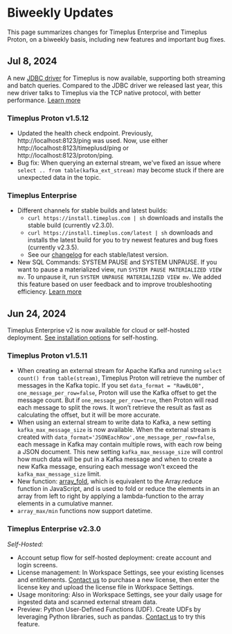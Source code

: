 # Biweekly Updates

This page summarizes changes for Timeplus Enterprise and Timeplus Proton, on a biweekly basis, including new features and important bug fixes.

## Jul 8, 2024

A new [JDBC driver](https://github.com/timeplus-io/timeplus-native-jdbc) for Timeplus is now available, supporting both streaming and batch queries. Compared to the JDBC driver we released last year, this new driver talks to Timeplus via the TCP native protocol, with better performance. [Learn more](jdbc)

### Timeplus Proton v1.5.12
  * Updated the health check endpoint. Previously, http://localhost:8123/ping was used. Now, use either http://localhost:8123/timeplusd/ping or http://localhost:8123/proton/ping.
  * Bug fix: When querying an external stream, we've fixed an issue where `select .. from table(kafka_ext_stream)` may become stuck if there are unexpected data in the topic.

### Timeplus Enterprise
  * Different channels for stable builds and latest builds:
    * `curl https://install.timeplus.com | sh` downloads and installs the stable build (currently v2.3.0).
    * `curl https://install.timeplus.com/latest | sh` downloads and installs the latest build for you to try newest features and bug fixes (currently v2.3.5).
    * See our [changelog](enterprise-releases) for each stable/latest version.
  * New SQL Commands: SYSTEM PAUSE and SYSTEM UNPAUSE. If you want to pause a materialized view, run `SYSTEM PAUSE MATERIALIZED VIEW mv`. To unpause it, run `SYSTEM UNPAUSE MATERIALIZED VIEW mv`. We added this feature based on user feedback and to improve troubleshooting efficiency. [Learn more](sql-system-pause)

## Jun 24, 2024

Timeplus Enterprise v2 is now available for cloud or self-hosted deployment. [See installation options](timeplus.com/product#selfhosted) for self-hosting.

### Timeplus Proton v1.5.11
  * When creating an external stream for Apache Kafka and running `select count() from table(stream)`, Timeplus Proton will retrieve the number of messages in the Kafka topic. If you set `data_format = "RawBLOB", one_message_per_row=false`, Proton will use the Kafka offset to get the message count. But if `one_message_per_row=true`, then Proton will read each message to split the rows. It won’t retrieve the result as fast as calculating the offset, but it will be more accurate.
  * When using an external stream to write data to Kafka, a new setting `kafka_max_message_size` is now available. When the external stream is created with `data_format='JSONEachRow',one_message_per_row=false`, each message in Kafka may contain multiple rows, with each row being a JSON document. This new setting `kafka_max_message_size` will control how much data will be put in a Kafka message and when to create a new Kafka message, ensuring each message won't exceed the `kafka_max_message_size` limit.
  * New function: [array_fold](functions_for_comp#array_fold), which is equivalent to the Array.reduce function in JavaScript, and is used to fold or reduce the elements in an array from left to right by applying a lambda-function to the array elements in a cumulative manner.
  * `array_max/min` functions now support datetime.

### Timeplus Enterprise v2.3.0
*Self-Hosted:*
  * Account setup flow for self-hosted deployment: create account and login screens.
  * License management: In Workspace Settings, see your existing licenses and entitlements. [Contact us](mailto:support@timeplus.com) to purchase a new license, then enter the license key and upload the license file in Workspace Settings.
  * Usage monitoring: Also in Workspace Settings, see your daily usage for ingested data and scanned external stream data.
  * Preview: Python User-Defined Functions (UDF). Create UDFs by leveraging Python libraries, such as pandas. [Contact us](mailto:support@timeplus.com) to try this feature.
